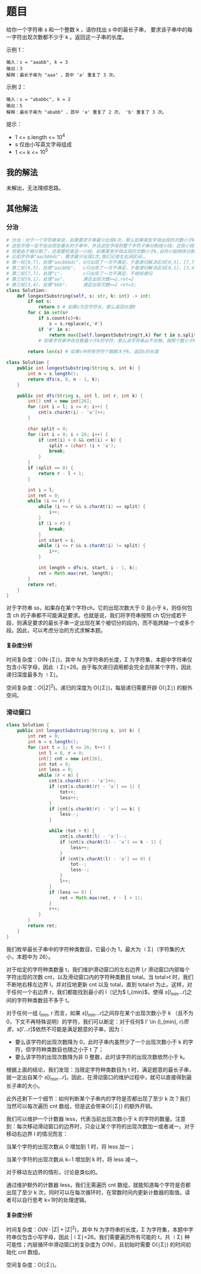 # 题目

给你一个字符串 s 和一个整数 k ，请你找出 s 中的最长子串， 要求该子串中的每一字符出现次数都不少于 k 。返回这一子串的长度。

示例 1：

```
输入：s = "aaabb", k = 3
输出：3
解释：最长子串为 "aaa" ，其中 'a' 重复了 3 次。
```


示例 2：

```
输入：s = "ababbc", k = 2
输出：5
解释：最长子串为 "ababb" ，其中 'a' 重复了 2 次， 'b' 重复了 3 次。
```


提示：

- 1 <= s.length <= $10^4$
- s 仅由小写英文字母组成
- 1 <= k <= $10^5$

## 我的解法

未解出，无法理顺思路。

## 其他解法

### 分治

```python
# 分治：对于一个字符串来说，如果要求子串最少出现k次，那么如果某些字母出现的次数小于k,
# 这些字母一定不会出现在最长的子串中，并且这些字母将整个字符子串分割成小段，这些小段有可能是最长的
# 但是由于被分割了，还是要检查这一小段，如果某些字母出现的次数小于k,会将小段继续分割下去,
# 比如字符串"aacbbbdc"，要求最少出现2次,我们记录左右闭区间，，
# 第一轮[0,7]，处理"aacbbbdc"，d只出现了一次不满足，于是递归解决区间[0,5]、[7,7]
# 第二轮[0,5]，处理"aacbbb"，  c只出现了一次不满足，于是递归解决区间[0,1]、[3,4] 
# 第二轮[7,7]，处理"c"，       c只出现了一次不满足，不继续递归
# 第三轮[0,1]，处理"aa"，      满足出现次数>=2,ret=2
# 第三轮[3,4]，处理"bbb"，     满足出现次数>=2 ret=3;
class Solution:
    def longestSubstring(self, s: str, k: int) -> int:
        if not s:
            return 0 # 如果s为空字符长，那么返回长度0
        for c in set(s# 
            if s.count(c)<k:
                s = s.replace(c,'#')
            if '#' in s:
                return max([self.longestSubstring(t,k) for t in s.split('#')])
            # 如果字符串中存在数量小于k的字符，那么该字符串必不合格，按照个数小于k的字符划分字符串，对划分的字符串继续递归判断
            
        return len(s) # 如果s中所有字符个数都大于k，返回s的长度
```

```Java
class Solution {
    public int longestSubstring(String s, int k) {
        int n = s.length();
        return dfs(s, 0, n - 1, k);
    }

    public int dfs(String s, int l, int r, int k) {
        int[] cnt = new int[26];
        for (int i = l; i <= r; i++) {
            cnt[s.charAt(i) - 'a']++;
        }

        char split = 0;
        for (int i = 0; i < 26; i++) {
            if (cnt[i] > 0 && cnt[i] < k) {
                split = (char) (i + 'a');
                break;
            }
        }
        if (split == 0) {
            return r - l + 1;
        }

        int i = l;
        int ret = 0;
        while (i <= r) {
            while (i <= r && s.charAt(i) == split) {
                i++;
            }
            if (i > r) {
                break;
            }
            int start = i;
            while (i <= r && s.charAt(i) != split) {
                i++;
            }

            int length = dfs(s, start, i - 1, k);
            ret = Math.max(ret, length);
        }
        return ret;
    }
}
```

对于字符串 ss，如果存在某个字符ch，它的出现次数大于 0 且小于 k，则任何包含 ch 的子串都不可能满足要求。也就是说，我们将字符串按照 ch 切分成若干段，则满足要求的最长子串一定出现在某个被切分的段内，而不能跨越一个或多个段。因此，可以考虑分治的方式求解本题。

#### 复杂度分析

时间复杂度：O(N⋅∣Σ∣)，其中 N 为字符串的长度，Σ 为字符集，本题中字符串仅包含小写字母，因此 ∣Σ∣=26。由于每次递归调用都会完全去除某个字符，因此递归深度最多为 ∣Σ∣。

空间复杂度：$O(|\Sigma|^2)$。递归的深度为 O(∣Σ∣)，每层递归需要开辟 O(∣Σ∣) 的额外空间。

### 滑动窗口

```java
class Solution {
    public int longestSubstring(String s, int k) {
        int ret = 0;
        int n = s.length();
        for (int t = 1; t <= 26; t++) {
            int l = 0, r = 0;
            int[] cnt = new int[26];
            int tot = 0;
            int less = 0;
            while (r < n) {
                cnt[s.charAt(r) - 'a']++;
                if (cnt[s.charAt(r) - 'a'] == 1) {
                    tot++;
                    less++;
                }
                if (cnt[s.charAt(r) - 'a'] == k) {
                    less--;
                }

                while (tot > t) {
                    cnt[s.charAt(l) - 'a']--;
                    if (cnt[s.charAt(l) - 'a'] == k - 1) {
                        less++;
                    }
                    if (cnt[s.charAt(l) - 'a'] == 0) {
                        tot--;
                        less--;
                    }
                    l++;
                }
                if (less == 0) {
                    ret = Math.max(ret, r - l + 1);
                }
                r++;
            }
        }
        return ret;
    }
}
```

我们枚举最长子串中的字符种类数目，它最小为 1，最大为 ∣Σ∣（字符集的大小，本题中为 26）。

对于给定的字符种类数量 t，我们维护滑动窗口的左右边界 l,r 滑动窗口内部每个字符出现的次数 cnt，以及滑动窗口内的字符种类数目 total。当 total>t 时，我们不断地右移左边界 l，并对应地更新 cnt 以及 total，直到 total≤t 为止。这样，对于任何一个右边界 r，我们都能找到最小的 l（记为$ l_{min}$，使得 $s[l_{min}...r]$之间的字符种类数目不多于 t。

对于任何一组 $l_{min}$, r 而言，如果 $s[l_{min}...r]$之间存在某个出现次数小于 k （且不为 0，下文不再特殊说明）的字符，我们可以断定：对于任何$ l' \in (l_{min}, r)$而言，$s[l'...r]$依然不可能是满足题意的子串，因为：

- 要么该字符的出现次数降为 0，此时子串内虽然少了一个出现次数小于 k 的字符，但字符种类数目也随之小于 t 了；
- 要么该字符的出现次数降为非 0 整数，此时该字符的出现次数依然小于 k。

根据上面的结论，我们发现：当限定字符种类数目为 t 时，满足题意的最长子串，就一定出自某个 $s[l_{min}...r]$。因此，在滑动窗口的维护过程中，就可以直接得到最长子串的大小。

此外还剩下一个细节：如何判断某个子串内的字符是否都出现了至少 k 次？我们当然可以每次遍历 cnt 数组，但是这会带来O(∣Σ∣) 的额外开销。

我们可以维护一个计数器 less，代表当前出现次数小于 k 的字符的数量。注意到：每次移动滑动窗口的边界时，只会让某个字符的出现次数加一或者减一。对于移动右边界 l 的情况而言：

当某个字符的出现次数从 0 增加到 1 时，将 less 加一；

当某个字符的出现次数从 k−1 增加到 k 时，将 less 减一。

对于移动左边界的情形，讨论是类似的。

通过维护额外的计数器 less，我们无需遍历 cnt 数组，就能知道每个字符是否都出现了至少 k 次，同时可以在每次循环时，在常数时间内更新计数器的取值。读者可以自行思考 k=1时的处理逻辑。

#### 复杂度分析

时间复杂度：$O(N \cdot |\Sigma| + |\Sigma|^2)$，其中 N 为字符串的长度，Σ 为字符集，本题中字符串仅包含小写字母，因此 |∣Σ∣=26。我们需要遍历所有可能的 t，共 ∣Σ∣ 种可能性；内层循环中滑动窗口的复杂度为 O(N)，且初始时需要 O(∣Σ∣) 的时间初始化 cnt 数组。

空间复杂度：O(∣Σ∣)。

